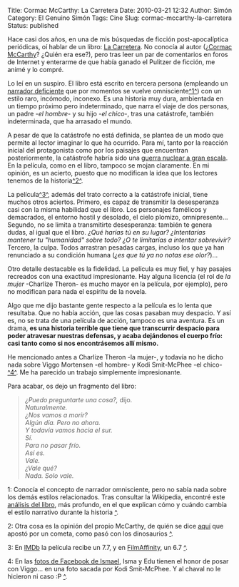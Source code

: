 Title: Cormac McCarthy: La Carretera
Date: 2010-03-21 12:32
Author: Simón
Category: El Genuino Simón
Tags: Cine
Slug: cormac-mccarthy-la-carretera
Status: published

Hace casi dos años, en una de mis búsquedas de ficción post-apocalíptica
periódicas, oí hablar de un libro: [La
Carretera](http://es.wikipedia.org/wiki/La_carretera). No conocía al
autor (¿[Cormac McCarthy](http://es.wikipedia.org/wiki/Cormac_McCarthy)?
¿Quién era ese?), pero tras leer un par de comentarios en foros de
Internet y enterarme de que había ganado el Pulitzer de ficción, me
animé y lo compré.

Lo leí en un suspiro. El libro está escrito en tercera persona
(empleando un [narrador
deficiente](http://es.wikipedia.org/wiki/Narrador#Tercera_persona_o_extradieg.C3.A9tico)
que por momentos se vuelve omnisciente<span
id="refFn1">[^1^](#fn1)</span>) con un estilo raro, incómodo, inconexo.
Es una historia muy dura, ambientada en un tiempo próximo pero
indeterminado, que narra el viaje de dos personas, un padre -*el
hombre-* y su hijo -*el chico*-, tras una catástrofe, también
indeterminada, que ha arrasado el mundo.

A pesar de que la catástrofe no está definida, se plantea de un modo que
permite al lector imaginar lo que ha ocurrido. Para mí, tanto por la
reacción inicial del protagonista como por los paisajes que encuentran
posteriormente, la catástrofe habría sido una [guerra nuclear a gran
escala](http://es.wikipedia.org/wiki/Efectos_globales_de_una_guerra_nuclear).
En la película, como en el libro, tampoco se mojan claramente. En mi
opinión, es un acierto, puesto que no modifican la idea que los lectores
tenemos de la historia<span id="refFn2">[^2^](#fn2)</span>.

La película<span id="refFn3">[^3^](#fn3)</span>, además del trato
correcto a la catástrofe inicial, tiene muchos otros aciertos. Primero,
es capaz de transmitir la desesperanza casi con la misma habilidad que
el libro. Los personajes famélicos y demacrados, el entorno hostil y
desolado, el cielo plomizo, omnipresente… Segundo, no se limita a
transmitirte desesperanza: también te genera dudas, al igual que el
libro. *¿Qué harías tú en su lugar? ¿Intentarías mantener tu "humanidad"
sobre todo? ¿O te limitarías a intentar sobrevivir?* Tercero, la culpa.
Todos arrastran pesadas cargas, incluso los que ya han renunciado a su
condición humana (*¿es que tú ya no notas ese olor?*)…

Otro detalle destacable es la fidelidad. La película es muy fiel, y hay
pasajes recreados con una exactitud impresionante. Hay alguna licencia
(el rol de *la mujer* -Charlize Theron- es mucho mayor en la película,
por ejemplo), pero no modifican para nada el espíritu de la novela.

Algo que me dijo bastante gente respecto a la película es lo lenta que
resultaba. Que no había acción, que las cosas pasaban muy despacio. Y
así es, no se trata de una película de acción, tampoco es una aventura.
Es un drama, **es una historia terrible que tiene que transcurrir
despacio para poder atravesar nuestras defensas, y acaba dejándonos el
cuerpo frío: casi tanto como si nos encontrásemos allí mismo.**

He mencionado antes a Charlize Theron -la mujer-, y todavía no he dicho
nada sobre Viggo Mortensen -el hombre- y Kodi Smit-McPhee -el chico-
<span id="refFn4">[^4^](#fn4)</span>. Me ha parecido un trabajo
simplemente impresionante.

Para acabar, os dejo un fragmento del libro:

> *¿Puedo preguntarte una cosa?,* dijo.  
>  *Naturalmente.  
>  ¿Nos vamos a morir?  
>  Algún día. Pero no ahora.  
>  Y todavía vamos hacia el sur.  
>  Sí.  
>  Para no pasar frío.  
>  Así es.  
>  Vale.  
>  ¿Vale qué?  
>  Nada. Solo vale.*

<span id="fn1"></span>1</a>: Conocía el concepto de narrador
omnisciente, pero no sabía nada sobre los demás estilos relacionados.
Tras consultar la Wikipedia, encontré este [análisis del
libro](http://arrecogiendobellotas-marlow.blogspot.com/2010/02/la-carretera-cormac-mccarthy.html),
más profundo, en el que explican cómo y cuándo cambia el estilo
narrativo durante la historia [\^](#refFn1).

<span id="fn2"></span>2</a>: Otra cosa es la opinión del propio
McCarthy, de quién se dice
[aquí](http://flavorwire.com/52630/the-roads-john-hillcoat-on-cannibals-product-placement-and-the-apocalypse)
que apostó por un cometa, como pasó con los dinosaurios [\^](#refFn2).

<span id="fn3"></span>3</a>: En
[IMDb](http://www.imdb.com/title/tt0898367/) la película recibe un 7.7,
y en [FilmAffinity](http://www.filmaffinity.com/es/film623008.html), un
6.7 [\^](#refFn3).

<span id="fn4"></span>4</a>: En las [fotos de Facebook de
Ismael](http://www.facebook.com/photo.php?pid=2369242&id=698244843),
Isma y Edu tienen el honor de posar con Viggo... en una foto sacada por
Kodi Smit-McPhee. Y al chaval no le hicieron ni caso :P [\^](#refFn4).
